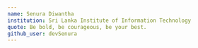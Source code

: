 ```yaml
---
name: Senura Diwantha
institution: Sri Lanka Institute of Information Technology
quote: Be bold, be courageous, be your best.
github_user: devSenura
---
```

